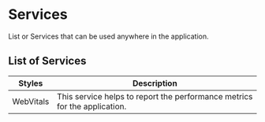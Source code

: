 # Services

List or Services that can be used anywhere in the application.

## List of Services

| Styles    | Description                                                               |
| --------- | ------------------------------------------------------------------------- |
| WebVitals | This service helps to report the performance metrics for the application. |
